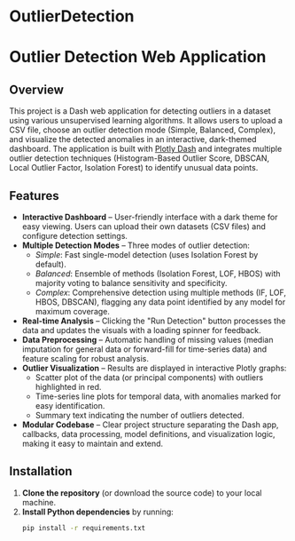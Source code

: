 # OutlierDetection

# Outlier Detection Web Application

## Overview
This project is a Dash web application for detecting outliers in a dataset using various unsupervised learning algorithms. It allows users to upload a CSV file, choose an outlier detection mode (Simple, Balanced, Complex), and visualize the detected anomalies in an interactive, dark-themed dashboard. The application is built with [Plotly Dash](https://plotly.com/dash/) and integrates multiple outlier detection techniques (Histogram-Based Outlier Score, DBSCAN, Local Outlier Factor, Isolation Forest) to identify unusual data points.

## Features
- **Interactive Dashboard** – User-friendly interface with a dark theme for easy viewing. Users can upload their own datasets (CSV files) and configure detection settings.
- **Multiple Detection Modes** – Three modes of outlier detection:
  - *Simple*: Fast single-model detection (uses Isolation Forest by default).
  - *Balanced*: Ensemble of methods (Isolation Forest, LOF, HBOS) with majority voting to balance sensitivity and specificity.
  - *Complex*: Comprehensive detection using multiple methods (IF, LOF, HBOS, DBSCAN), flagging any data point identified by any model for maximum coverage.
- **Real-time Analysis** – Clicking the "Run Detection" button processes the data and updates the visuals with a loading spinner for feedback.
- **Data Preprocessing** – Automatic handling of missing values (median imputation for general data or forward-fill for time-series data) and feature scaling for robust analysis.
- **Outlier Visualization** – Results are displayed in interactive Plotly graphs:
  - Scatter plot of the data (or principal components) with outliers highlighted in red.
  - Time-series line plots for temporal data, with anomalies marked for easy identification.
  - Summary text indicating the number of outliers detected.
- **Modular Codebase** – Clear project structure separating the Dash app, callbacks, data processing, model definitions, and visualization logic, making it easy to maintain and extend.

## Installation
1. **Clone the repository** (or download the source code) to your local machine.
2. **Install Python dependencies** by running:  
   ```bash
   pip install -r requirements.txt
